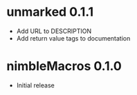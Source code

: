 # unmarked 0.1.1

* Add URL to DESCRIPTION
* Add return value tags to documentation

# nimbleMacros 0.1.0

* Initial release
